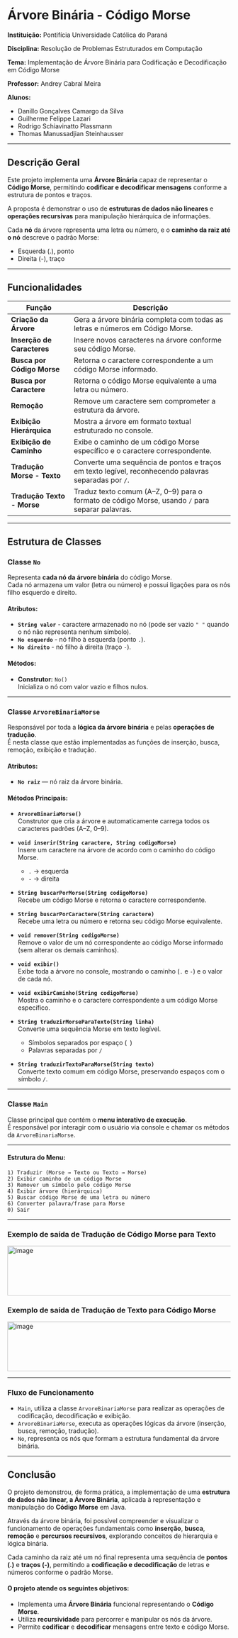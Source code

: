 # Árvore Binária - Código Morse

**Instituição:** Pontifícia Universidade Católica do Paraná 

**Disciplina:** Resolução de Problemas Estruturados em Computação

**Tema:** Implementação de Árvore Binária para Codificação e Decodificação em Código Morse

**Professor:** Andrey Cabral Meira

**Alunos:**
- Danillo Gonçalves Camargo da Silva
- Guilherme Felippe Lazari
- Rodrigo Schiavinatto Plassmann
- Thomas Manussadjian Steinhausser

---

## Descrição Geral

Este projeto implementa uma **Árvore Binária** capaz de representar o **Código Morse**, permitindo **codificar e decodificar mensagens** conforme a estrutura de pontos e traços.  

A proposta é demonstrar o uso de **estruturas de dados não lineares** e **operações recursivas** para manipulação hierárquica de informações.

Cada **nó** da árvore representa uma letra ou número, e o **caminho da raiz até o nó** descreve o padrão Morse:

- Esquerda (.), ponto  
- Direita (-), traço  

---

## Funcionalidades

| Função | Descrição |
|--------|------------|
| **Criação da Árvore** | Gera a árvore binária completa com todas as letras e números em Código Morse. |
| **Inserção de Caracteres** | Insere novos caracteres na árvore conforme seu código Morse. |
| **Busca por Código Morse** | Retorna o caractere correspondente a um código Morse informado. |
| **Busca por Caractere** | Retorna o código Morse equivalente a uma letra ou número. |
| **Remoção** | Remove um caractere sem comprometer a estrutura da árvore. |
| **Exibição Hierárquica** | Mostra a árvore em formato textual estruturado no console. |
| **Exibição de Caminho** | Exibe o caminho de um código Morse específico e o caractere correspondente. |
| **Tradução Morse - Texto** | Converte uma sequência de pontos e traços em texto legível, reconhecendo palavras separadas por `/`. |
| **Tradução Texto - Morse** | Traduz texto comum (A–Z, 0–9) para o formato de código Morse, usando `/` para separar palavras. |

---
## Estrutura de Classes

### Classe `No`

Representa **cada nó da árvore binária** do código Morse.  
Cada nó armazena um valor (letra ou número) e possui ligações para os nós filho esquerdo e direito.

#### Atributos:
- **`String valor`** - caractere armazenado no nó (pode ser vazio `" "` quando o nó não representa nenhum símbolo).  
- **`No esquerdo`** - nó filho à esquerda (ponto `.`).  
- **`No direito`** - nó filho à direita (traço `-`).  

#### Métodos:
- **Construtor:** `No()`  
  Inicializa o nó com valor vazio e filhos nulos.

---

### Classe `ArvoreBinariaMorse`

Responsável por toda a **lógica da árvore binária** e pelas **operações de tradução**.  
É nesta classe que estão implementadas as funções de inserção, busca, remoção, exibição e tradução.

#### Atributos:
- **`No raiz`** — nó raiz da árvore binária.

#### Métodos Principais:

- **`ArvoreBinariaMorse()`**  
  Construtor que cria a árvore e automaticamente carrega todos os caracteres padrões (A–Z, 0–9).

- **`void inserir(String caractere, String codigoMorse)`**  
  Insere um caractere na árvore de acordo com o caminho do código Morse.  
  - `.` → esquerda  
  - `-` → direita  

- **`String buscarPorMorse(String codigoMorse)`**  
  Recebe um código Morse e retorna o caractere correspondente.  

- **`String buscarPorCaractere(String caractere)`**  
  Recebe uma letra ou número e retorna seu código Morse equivalente.  

- **`void remover(String codigoMorse)`**  
  Remove o valor de um nó correspondente ao código Morse informado (sem alterar os demais caminhos).

- **`void exibir()`**  
  Exibe toda a árvore no console, mostrando o caminho (`.` e `-`) e o valor de cada nó.  

- **`void exibirCaminho(String codigoMorse)`**  
  Mostra o caminho e o caractere correspondente a um código Morse específico.

- **`String traduzirMorseParaTexto(String linha)`**  
  Converte uma sequência Morse em texto legível.  
  - Símbolos separados por espaço (` `)  
  - Palavras separadas por `/`

- **`String traduzirTextoParaMorse(String texto)`**  
  Converte texto comum em código Morse, preservando espaços com o símbolo `/`.  

---

### Classe `Main`

Classe principal que contém o **menu interativo de execução**.  
É responsável por interagir com o usuário via console e chamar os métodos da `ArvoreBinariaMorse`.

---

#### Estrutura do Menu:
```
1) Traduzir (Morse → Texto ou Texto → Morse)
2) Exibir caminho de um código Morse
3) Remover um símbolo pelo código Morse
4) Exibir árvore (hierárquica)
5) Buscar código Morse de uma letra ou número
6) Converter palavra/frase para Morse
0) Sair
```

---

### Exemplo de saída de Tradução de Código Morse para Texto

<img width="616" height="112" alt="image" src="https://github.com/user-attachments/assets/5ea538e6-674a-4355-9261-7ed5897b27c4" />


### Exemplo de saída de Tradução de Texto para Código Morse

<img width="616" height="112" alt="image" src="https://github.com/user-attachments/assets/ee86c13f-5989-460c-92f2-0e25ff9870f6" />


---

### Fluxo de Funcionamento

- `Main`, utiliza a classe `ArvoreBinariaMorse` para realizar as operações de codificação, decodificação e exibição.  
- `ArvoreBinariaMorse`, executa as operações lógicas da árvore (inserção, busca, remoção, tradução). 
- `No`, representa os nós que formam a estrutura fundamental da árvore binária.

---

## Conclusão

O projeto demonstrou, de forma prática, a implementação de uma **estrutura de dados não linear, a Árvore Binária**, aplicada à representação e manipulação do **Código Morse** em Java.  

Através da árvore binária, foi possível compreender e visualizar o funcionamento de operações fundamentais como **inserção**, **busca**, **remoção** e **percursos recursivos**, explorando conceitos de hierarquia e lógica binária.  

Cada caminho da raiz até um nó final representa uma sequência de **pontos (.)** e **traços (-)**, permitindo a **codificação e decodificação** de letras e números conforme o padrão Morse.

#### O projeto atende os seguintes objetivos:
- Implementa uma **Árvore Binária** funcional representando o **Código Morse**.  
- Utiliza **recursividade** para percorrer e manipular os nós da árvore.  
- Permite **codificar** e **decodificar** mensagens entre texto e código Morse.  
